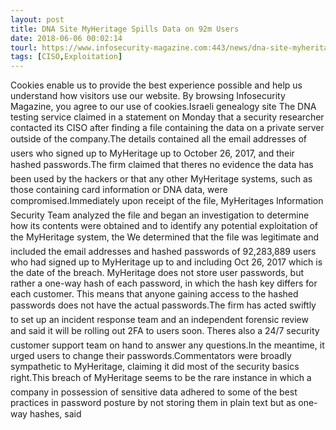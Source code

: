 ```yaml
---
layout: post
title: DNA Site MyHeritage Spills Data on 92m Users
date: 2018-06-06 00:02:14
tourl: https://www.infosecurity-magazine.com:443/news/dna-site-myheritage-spills-data-on/
tags: [CISO,Exploitation]
---
```

Cookies enable us to provide the best experience possible and help us understand how visitors use our website. By browsing Infosecurity Magazine, you agree to our use of cookies.Israeli genealogy site The DNA testing service claimed in a statement on Monday that a security researcher contacted its CISO after finding a file containing the data on a private server outside of the company.The details contained all the email addresses of users who signed up to MyHeritage up to October 26, 2017, and their hashed passwords.The firm claimed that theres no evidence the data has been used by the hackers or that any other MyHeritage systems, such as those containing card information or DNA data, were compromised.Immediately upon receipt of the file, MyHeritages Information Security Team analyzed the file and began an investigation to determine how its contents were obtained and to identify any potential exploitation of the MyHeritage system, the We determined that the file was legitimate and included the email addresses and hashed passwords of 92,283,889 users who had signed up to MyHeritage up to and including Oct 26, 2017 which is the date of the breach. MyHeritage does not store user passwords, but rather a one-way hash of each password, in which the hash key differs for each customer. This means that anyone gaining access to the hashed passwords does not have the actual passwords.The firm has acted swiftly to set up an incident response team and an independent forensic review and said it will be rolling out 2FA to users soon. Theres also a 24/7 security customer support team on hand to answer any questions.In the meantime, it urged users to change their passwords.Commentators were broadly sympathetic to MyHeritage, claiming it did most of the security basics right.This breach of MyHeritage seems to be the rare instance in which a company in possession of sensitive data adhered to some of the best practices in password posture by not storing them in plain text but as one-way hashes, said 